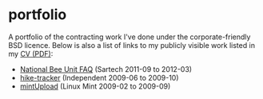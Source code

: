portfolio
=========

A portfolio of the contracting work I've done under the corporate-friendly BSD licence. Below is also a list of links to my publicly visible work listed in my [CV (PDF)](https://docs.google.com/file/d/0Byr7-QOIwDToSEN0dGVCdk5vWk0):

* [National Bee Unit FAQ](https://secure.fera.defra.gov.uk/beebase/public/faq.cfm) (Sartech 2011-09 to 2012-03)
* [hike-tracker](https://github.com/emorrp1/hike-tracker) (Independent 2009-06 to 2009-10)
* [mintUpload](https://github.com/emorrp1/mintupload) (Linux Mint 2009-02 to 2009-09)
